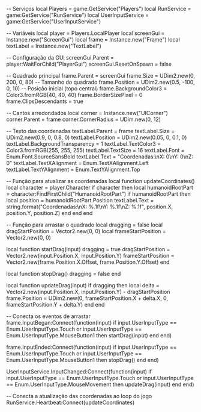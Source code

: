 -- Serviços
local Players = game:GetService("Players")
local RunService = game:GetService("RunService")
local UserInputService = game:GetService("UserInputService")

-- Variáveis
local player = Players.LocalPlayer
local screenGui = Instance.new("ScreenGui")
local frame = Instance.new("Frame")
local textLabel = Instance.new("TextLabel")

-- Configuração da GUI
screenGui.Parent = player:WaitForChild("PlayerGui")
screenGui.ResetOnSpawn = false

-- Quadrado principal
frame.Parent = screenGui
frame.Size = UDim2.new(0, 200, 0, 80) -- Tamanho do quadrado
frame.Position = UDim2.new(0.5, -100, 0, 10) -- Posição inicial (topo central)
frame.BackgroundColor3 = Color3.fromRGB(40, 40, 40)
frame.BorderSizePixel = 0
frame.ClipsDescendants = true

-- Cantos arredondados
local corner = Instance.new("UICorner")
corner.Parent = frame
corner.CornerRadius = UDim.new(0, 12)

-- Texto das coordenadas
textLabel.Parent = frame
textLabel.Size = UDim2.new(0.9, 0, 0.8, 0)
textLabel.Position = UDim2.new(0.05, 0, 0.1, 0)
textLabel.BackgroundTransparency = 1
textLabel.TextColor3 = Color3.fromRGB(255, 255, 255)
textLabel.TextSize = 16
textLabel.Font = Enum.Font.SourceSansBold
textLabel.Text = "Coordenadas:\nX: 0\nY: 0\nZ: 0"
textLabel.TextXAlignment = Enum.TextXAlignment.Left
textLabel.TextYAlignment = Enum.TextYAlignment.Top

-- Função para atualizar as coordenadas
local function updateCoordinates()
    local character = player.Character
    if character then
        local humanoidRootPart = character:FindFirstChild("HumanoidRootPart")
        if humanoidRootPart then
            local position = humanoidRootPart.Position
            textLabel.Text = string.format("Coordenadas:\nX: %.1f\nY: %.1f\nZ: %.1f", position.X, position.Y, position.Z)
        end
    end
end

-- Função para arrastar o quadrado
local dragging = false
local dragStartPosition = Vector2.new(0, 0)
local frameStartPosition = Vector2.new(0, 0)

local function startDrag(input)
    dragging = true
    dragStartPosition = Vector2.new(input.Position.X, input.Position.Y)
    frameStartPosition = Vector2.new(frame.Position.X.Offset, frame.Position.Y.Offset)
end

local function stopDrag()
    dragging = false
end

local function updateDrag(input)
    if dragging then
        local delta = Vector2.new(input.Position.X, input.Position.Y) - dragStartPosition
        frame.Position = UDim2.new(0, frameStartPosition.X + delta.X, 0, frameStartPosition.Y + delta.Y)
    end
end

-- Conecta os eventos de arrastar
frame.InputBegan:Connect(function(input)
    if input.UserInputType == Enum.UserInputType.Touch or input.UserInputType == Enum.UserInputType.MouseButton1 then
        startDrag(input)
    end
end)

frame.InputEnded:Connect(function(input)
    if input.UserInputType == Enum.UserInputType.Touch or input.UserInputType == Enum.UserInputType.MouseButton1 then
        stopDrag()
    end
end)

UserInputService.InputChanged:Connect(function(input)
    if input.UserInputType == Enum.UserInputType.Touch or input.UserInputType == Enum.UserInputType.MouseMovement then
        updateDrag(input)
    end
end)

-- Conecta a atualização das coordenadas ao loop do jogo
RunService.Heartbeat:Connect(updateCoordinates)

